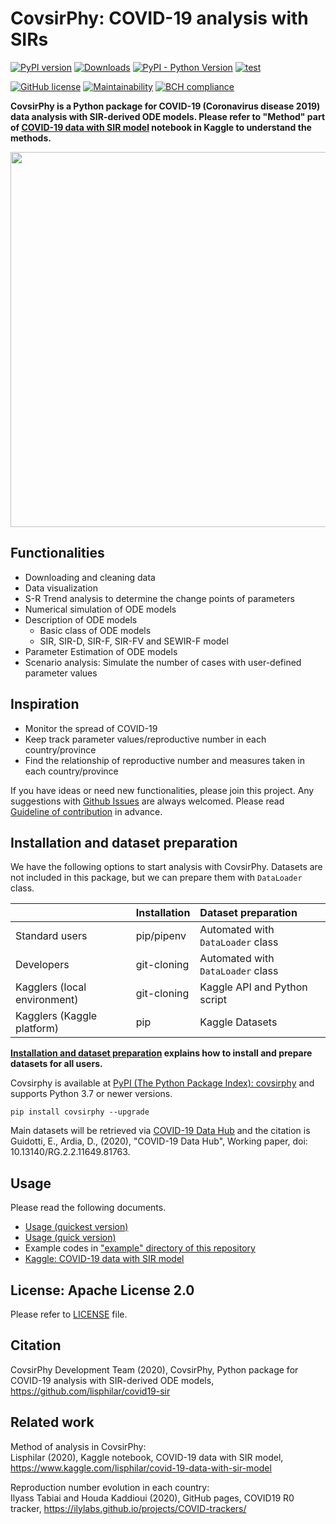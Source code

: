 # CovsirPhy: COVID-19 analysis with SIRs
[![PyPI version](https://badge.fury.io/py/covsirphy.svg)](https://badge.fury.io/py/covsirphy)
[![Downloads](https://pepy.tech/badge/covsirphy)](https://pepy.tech/project/covsirphy)
[![PyPI - Python Version](https://img.shields.io/pypi/pyversions/covsirphy)](https://badge.fury.io/py/covsirphy)
[![test](https://github.com/lisphilar/covid19-sir/workflows/test/badge.svg)](https://github.com/lisphilar/covid19-sir/actions)

[![GitHub license](https://img.shields.io/github/license/lisphilar/covid19-sir)](https://github.com/lisphilar/covid19-sir/blob/master/LICENSE)
[![Maintainability](https://api.codeclimate.com/v1/badges/eb97eaf9804f436062b9/maintainability)](https://codeclimate.com/github/lisphilar/covid19-sir/maintainability)
[![BCH compliance](https://bettercodehub.com/edge/badge/lisphilar/covid19-sir?branch=master)](https://bettercodehub.com/)

<strong>CovsirPhy is a Python package for COVID-19 (Coronavirus disease 2019) data analysis with SIR-derived ODE models. Please refer to "Method" part of [COVID-19 data with SIR model](https://www.kaggle.com/lisphilar/covid-19-data-with-sir-model) notebook in Kaggle to understand the methods.</strong>

<img src="./docs/gif/covsirphy_demo.gif" width="600">

## Functionalities
- Downloading and cleaning data
- Data visualization
- S-R Trend analysis to determine the change points of parameters
- Numerical simulation of ODE models
- Description of ODE models
    - Basic class of ODE models
    - SIR, SIR-D, SIR-F, SIR-FV and SEWIR-F model
- Parameter Estimation of ODE models
- Scenario analysis: Simulate the number of cases with user-defined parameter values

## Inspiration
- Monitor the spread of COVID-19
- Keep track parameter values/reproductive number in each country/province
- Find the relationship of reproductive number and measures taken in each country/province

If you have ideas or need new functionalities, please join this project.
Any suggestions with [Github Issues](https://github.com/lisphilar/covid19-sir/issues/new/choose) are always welcomed. Please read [Guideline of contribution](https://lisphilar.github.io/covid19-sir/CONTRIBUTING.html) in advance.

## Installation and dataset preparation
We have the following options to start analysis with CovsirPhy. Datasets are not included in this package, but we can prepare them with `DataLoader` class.

||Installation|Dataset preparation|
|:---|:---|:---|
|Standard users|pip/pipenv|Automated with `DataLoader` class|
|Developers|git-cloning|Automated with `DataLoader` class|
|Kagglers (local environment)|git-cloning|Kaggle API and Python script|
|Kagglers (Kaggle platform)|pip|Kaggle Datasets|

<strong>[Installation and dataset preparation](https://lisphilar.github.io/covid19-sir/INSTALLATION.html) explains how to install and prepare datasets for all users.</strong>

Covsirphy is available at [PyPI (The Python Package Index): covsirphy](https://pypi.org/project/covsirphy/) and supports Python 3.7 or newer versions.
```
pip install covsirphy --upgrade
```
Main datasets will be retrieved via [COVID-19 Data Hub](https://covid19datahub.io/https://covid19datahub.io/) and the citation is  
Guidotti, E., Ardia, D., (2020), "COVID-19 Data Hub", Working paper, doi: 10.13140/RG.2.2.11649.81763.


## Usage
Please read the following documents.

- [Usage (quickest version)](https://lisphilar.github.io/covid19-sir/usage_quickest.html)
- [Usage (quick version)](https://lisphilar.github.io/covid19-sir/usage_quick.html)
- Example codes in ["example" directory of this repository](https://github.com/lisphilar/covid19-sir/tree/master/example)
- [Kaggle: COVID-19 data with SIR model](https://www.kaggle.com/lisphilar/covid-19-data-with-sir-model)

## License: Apache License 2.0
Please refer to [LICENSE](https://github.com/lisphilar/covid19-sir/blob/master/LICENSE) file.

## Citation
CovsirPhy Development Team (2020), CovsirPhy, Python package for COVID-19 analysis with SIR-derived ODE models, https://github.com/lisphilar/covid19-sir

## Related work
Method of analysis in CovsirPhy:  
Lisphilar (2020), Kaggle notebook, COVID-19 data with SIR model, https://www.kaggle.com/lisphilar/covid-19-data-with-sir-model

Reproduction number evolution in each country:  
Ilyass Tabiai and Houda Kaddioui (2020), GitHub pages, COVID19 R0 tracker, https://ilylabs.github.io/projects/COVID-trackers/

